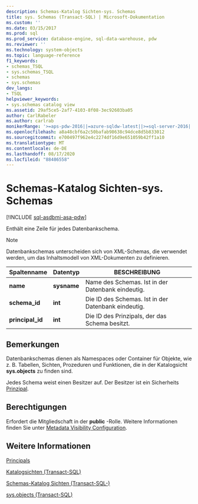 ```yaml
---
description: Schemas-Katalog Sichten-sys. Schemas
title: sys. Schemas (Transact-SQL) | Microsoft-Dokumentation
ms.custom: ''
ms.date: 03/15/2017
ms.prod: sql
ms.prod_service: database-engine, sql-data-warehouse, pdw
ms.reviewer: ''
ms.technology: system-objects
ms.topic: language-reference
f1_keywords:
- schemas_TSQL
- sys.schemas_TSQL
- schemas
- sys.schemas
dev_langs:
- TSQL
helpviewer_keywords:
- sys.schemas catalog view
ms.assetid: 29af5ce5-2af7-4103-8f08-3ec92603ba05
author: CarlRabeler
ms.author: carlrab
monikerRange: '>=aps-pdw-2016||=azure-sqldw-latest||>=sql-server-2016||=sqlallproducts-allversions||>=sql-server-linux-2017||=azuresqldb-mi-current'
ms.openlocfilehash: a8a48cbf6a2c50bafab98638c94dce8d5b833012
ms.sourcegitcommit: e700497f962e4c2274df16d9e651059b42ff1a10
ms.translationtype: MT
ms.contentlocale: de-DE
ms.lasthandoff: 08/17/2020
ms.locfileid: "88486558"
---
```

# <a name="schemas-catalog-views---sysschemas"></a>Schemas-Katalog Sichten-sys. Schemas
[!INCLUDE [sql-asdbmi-asa-pdw](../../includes/applies-to-version/sql-asdbmi-asa-pdw.md)]

  Enthält eine Zeile für jedes Datenbankschema.  
  
> [!NOTE]  
>  Datenbankschemas unterscheiden sich von XML-Schemas, die verwendet werden, um das Inhaltsmodell von XML-Dokumenten zu definieren.  
  
|Spaltenname|Datentyp|BESCHREIBUNG|  
|-----------------|---------------|-----------------|  
|**name**|**sysname**|Name des Schemas. Ist in der Datenbank eindeutig.|  
|**schema_id**|**int**|Die ID des Schemas. Ist in der Datenbank eindeutig.|  
|**principal_id**|**int**|Die ID des Prinzipals, der das Schema besitzt.|  
  
## <a name="remarks"></a>Bemerkungen  
Datenbankschemas dienen als Namespaces oder Container für Objekte, wie z. B. Tabellen, Sichten, Prozeduren und Funktionen, die in der Katalogsicht **sys.objects** zu finden sind.  

Jedes Schema weist einen Besitzer auf. Der Besitzer ist ein Sicherheits [Prinzipal](../../relational-databases/security/authentication-access/principals-database-engine.md).
  
## <a name="permissions"></a>Berechtigungen  
 Erfordert die Mitgliedschaft in der **public** -Rolle. Weitere Informationen finden Sie unter [Metadata Visibility Configuration](../../relational-databases/security/metadata-visibility-configuration.md).  
  
## <a name="see-also"></a>Weitere Informationen  
[Principals](../../relational-databases/security/authentication-access/principals-database-engine.md)

[Katalogsichten &#40;Transact-SQL&#41;](../../relational-databases/system-catalog-views/catalog-views-transact-sql.md)   

[Schemas-Katalog Sichten &#40;Transact-SQL-&#41;](https://msdn.microsoft.com/library/c516fb1c-b6ed-48ae-99c7-a78bc4336c8e)   

[sys.objects &#40;Transact-SQL&#41;](../../relational-databases/system-catalog-views/sys-objects-transact-sql.md)  
  
  

